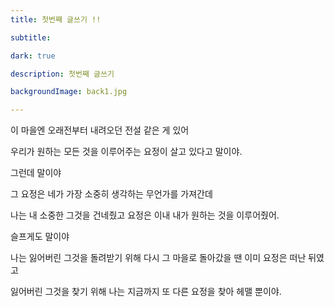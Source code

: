 ```yaml
---
title: 첫번째 글쓰기 !!

subtitle: 

dark: true

description: 첫번째 글쓰기

backgroundImage: back1.jpg

---
```


이 마을엔 오래전부터 내려오던 전설 같은 게 있어

우리가 원하는 모든 것을 이루어주는 요정이 살고 있다고 말이야.

그런데 말이야

그 요정은 네가 가장 소중히 생각하는 무언가를 가져간데

나는 내 소중한 그것을 건네줬고 요정은 이내 내가 원하는 것을 이루어줬어.

슬프게도 말이야

나는 잃어버린 그것을 돌려받기 위해 다시 그 마을로 돌아갔을 땐 이미 요정은 떠난 뒤였고

잃어버린 그것을 찾기 위해 나는 지금까지 또 다른 요정을 찾아 헤맬 뿐이야.
